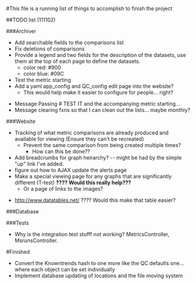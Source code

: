 #This file is a running list of things to accomplish to finish the project

##TODO list (111102)

###Archiver
- Add searchable fields to the comparisons list
- Fix deletions of comparisons
- Provide a legend and two fields for the description of the datasets, use them at the top of each page to define the datasets.
  - color red: #900
  - color blue: #09C
-	Test the metric starting
- Add a yaml app\_config and QC\_config edit page into the website?
    - This would help make it easier to configure for people... right?
* Message Passing # TEST IT and the accompanying metric starting...
* Message clearing fxns so that I can clean out the lists... maybe monthly?

###Website
  - Tracking of what metric comparisons are already produced and available for viewing (Ensure they can't be recreated)
    - Prevent the same comparison from being created multiple times?
      - How can this be done??
  - Add breadcrumbs for graph heirarchy?
      -- might be had by the simple "up" link I've added.
  - figure out how to AJAX update the alerts page  
  - Make a special viewing page for any graphs that are significantly different (T-test) __????  Would this really help???__
    * Or a page of links to the images?
  * http://www.datatables.net/ ????  Would this make that table easier?

###Database

###Tests
* Why is the integration test stufff not working? MetricsController,
  MsrunsController.





#Finished
* Convert the Knowntrends hash to one more like the QC defaults one... where each object can be set individually
* Implement database updating of locations and the file moving system
